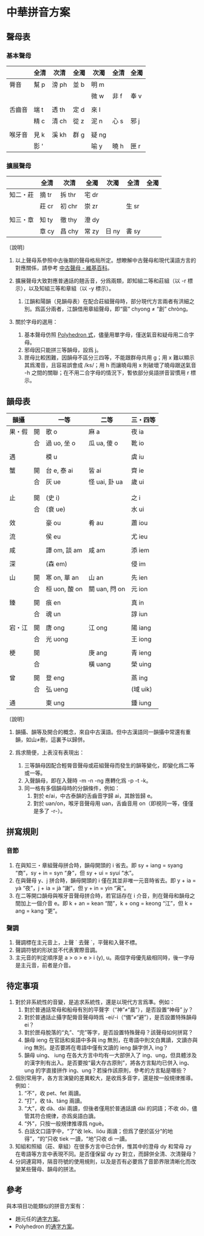 # 中華拼音方案

## 聲母表

### 基本聲母

|          |  全清  |  次清   |  全濁  |  次濁   |  全清  |  全濁  |
|----------|--------|---------|--------|---------|--------|--------|
|  脣音    |  幫 p  |  滂 ph  |  並 b  |  明 m   |        |        |
|          |        |         |        |  微 w   |  非 f  |  奉 v  |
|          |        |         |        |         |        |        |
|  舌齒音  |  端 t  |  透 th  |  定 d  |  來 l   |        |        |
|          |  精 c  |  清 ch  |  從 z  |  泥 n   |  心 s  |  邪 j  |
|          |        |         |        |         |        |        |
|  喉牙音  |  見 k  |  溪 kh  |  群 g  |  疑 ng  |        |        |
|          |  影 '  |         |        |  喻 y   |  曉 h  |  匣 r  |

### 擴展聲母

|            |  全清   |  次清    |  全濁   |  次濁   |  全清   |  全濁  |
|------------|---------|----------|---------|---------|---------|--------|
|  知二・莊  |  摘 tr  |  拆 thr  |  宅 dr  |         |         |        |
|            |  莊 cr  |  初 chr  |  崇 zr  |         |  生 sr  |        |
|            |         |          |         |         |         |        |
|  知三・章  |  知 ty  |  徹 thy  |  澄 dy  |         |         |        |
|            |  章 cy  |  昌 chy  |  常 zy  |  日 ny  |  書 sy  |        |

〔說明〕

1. 以上聲母系參照中古後期的聲母格局所定。想瞭解中古聲母和現代漢語方言的對應關係，請參考 [中古聲母 - 維基百科][1]。

1. 擴展聲母大致對應普通話的翹舌音，分爲兩類，即知組二等和莊組（以 -r 標示），以及知組三等和章組（以 -y 標示）。
   1. 江韻和陽韻（見韻母表）在配合莊組聲母時，部分現代方言兩者有洪細之別。爲區分兩者，江韻借用章組聲母，即“窗” chyong ≠ “創” chròng。
   
1. 關於字母的選用：
   1. 基本聲母仿照 [Polyhedron 式][2]，儘量用單字母，僅送氣音和疑母用二合字母。
   1. 邪母因只能拼三等韻母，設爲 j。
   1. 匣母比較困難，因韻母不區分三四等，不能跟群母共用 g；用 x 難以顯示其爲濁音，且容易誤會成 /ks/；用 h 而讓曉母用 x 則破壞了曉母跟送氣音 -h 之間的關聯；在不用二合字母的情況下，暫依部分吳語拼音習慣用 r 標示。

## 韻母表

|  韻攝    |      |  一等           |  二等           |  三・四等  |
|----------|------|-----------------|-----------------|------------|
|  果・假  |  開  |  歌 o           |  麻 a           |  夜 ia     |
|          |  合  |  過 uo, 坐 o    |  瓜 ua, 傻 o    |  靴 io     |
|          |      |                 |                 |            |
|  遇      |      |  模 u           |                 |  虞 iu     |
|          |      |                 |                 |            |
|  蟹      |  開  |  台 e, 泰 ai    |  皆 ai          |  齊 ie     |
|          |  合  |  灰 ue          |  怪 uai, 卦 ua  |  歲 ui     |
|          |      |                 |                 |            |
|          |      |                 |                 |            |
|  止      |  開  |  (史 i)         |                 |  之 i      |
|          |  合  |  (衰 ue)        |                 |  水 ui     |
|          |      |                 |                 |            |
|  效      |      |  豪 ou          |  肴 au          |  蕭 iou    |
|          |      |                 |                 |            |
|  流      |      |  侯 eu          |                 |  尤 ieu    |
|          |      |                 |                 |            |
|  咸      |      |  譚 om, 談 am   |  咸 am          |  添 iem    |
|          |      |                 |                 |            |
|  深      |      |  (森 em)        |                 |  侵 im     |
|          |      |                 |                 |            |
|  山      |  開  |  寒 on, 單 an   |  山 an          |  先 ien    |
|          |  合  |  桓 uon, 酸 on  |  關 uan, 閂 on  |  元 ion    |
|          |      |                 |                 |            |
|  臻      |  開  |  痕 en          |                 |  真 in     |
|          |  合  |  魂 un          |                 |  諄 iun    |
|          |      |                 |                 |            |
|  宕・江  |  開  |  唐 ong         |  江 ong         |  陽 iang   |
|          |  合  |  光 uong        |                 |  王 iong   |
|          |      |                 |                 |            |
|  梗      |  開  |                 |  庚 ang         |  青 ieng   |
|          |  合  |                 |  橫 uang        |  榮 uing   |
|          |      |                 |                 |            |
|  曾      |  開  |  登 eng         |                 |  蒸 ing    |
|          |  合  |  弘 ueng        |                 |  (域 uik)  |
|          |      |                 |                 |            |
|  通      |      |  東 ung         |                 |  鍾 iung   |

〔說明〕

1. 韻攝、韻等及開合的概念，來自中古漢語。但中古漢語同一韻攝中常還有重韻，如山≠刪，這裏予以歸併。

1. 爲求簡便，上表沒有表現出：
   1. 三等韻母因配合輕脣音聲母或莊組聲母而發生的韻等變化，即變化爲二等或一等。
   1. 入聲韻母，即在入聲時 -m -n -ng 應轉化爲 -p -t -k。
   1. 同一格有多個韻母時的分韻條件，例如：
      1. 對於 e/ai，中古泰韻的舌齒音字歸 ai，其餘皆歸 e。
      1. 對於 uan/on，喉牙音聲母用 uan，舌齒音用 on（即視同一等，僅僅是多了 -r-）。
      
## 拼寫規則

### 音節

1. 在與知三・章組聲母拼合時，韻母開頭的 i 省去。即 sy + iang = syang “商”，sy + in = syn “身”，但 sy + ui = syuí “水”。
1. 在與聲母 y、j 拼合時，韻母開頭的 i 僅在其並非唯一元音時省去。即 y + ia = yà “夜”，j + ia = jà “謝”，但 y + in = yin “寅”。
1. 在二等開口韻母與喉牙音聲母拼合時，若官話存在 i 介音，則在聲母和韻母之間加上一個介音 e。即 k + an = kean “間”，k + ong = keong “江”，但 k + ang = kang “更”。

### 聲調

1. 聲調標在主元音上，上聲 ´ 去聲 `，平聲和入聲不標。
1. 聲調符號的形狀並不代表實際音調。
1. 主元音的判定順序是 a > o > e > i (y), u。兩個字母優先級相同時，後一字母是主元音，前者是介音。

## 待定事項

1. 對於非系統性的音變，是追求系統性，還是以現代方言爲準。例如：
   1. 對於普通話常母和船母有別的平聲字（“神”≠“晨”），是否設置“神母” jy？
   1. 對於普通話止攝字配脣音聲母時爲 -ei/-i（“備”≠“避”），是否設置特殊韻母 ei？
   1. 對於匣母脫落的“丸”、“完”等字，是否設置特殊聲母？該聲母如何拼寫？
   1. 韻母 ieng 在官話和吳語中多與 ing 無別，在粵語中則文白異讀，文讀亦與 ing 無別。是否要將在粵語中僅有文讀的 ieng 韻字併入 ing？
   1. 韻母 uing、 iung 在各大方言中均有一大部併入了 ing、ung，但具體涉及的漢字則有出入。是否要按“最大存古原則”，將各方言點均已併入 ing、ung 的字直接拼作 ing、ung？若操作該原則，參考的方言點是哪些？
1. 個別常用字，各方言演變的差異較大，是收爲多音字，還是按一般規律推導。例如：
   1. “不”，收 pet、fet 兩讀。
   1. “打”，收 tá、táng 兩讀。
   1. “大”，收 dà、dài 兩讀，但後者僅用於普通話讀 dài 的詞語；不收 dò，儘管其符合規律，亦爲吳語白讀。
   1. “外”，只按一般規律推導爲 nguè。
   1. 白話文口語字中，“了”收 lek、lióu 兩讀；但爲了便於區分“的地得”，“的”只收 tiek 一讀，“地”只收 dì 一讀。
1. 知組和照組（莊、章組）在很多方言中已合併，惟其中的澄母 dy 和常母 zy 在粵語等方言中表現不同。是否僅保留 dy zy 對立，而歸併全清、次清聲母？
1. 分詞連寫時，隔音符號的使用規則，以及是否有必要爲了音節界限清晰化而改變某些聲母、韻母的拼法。

## 參考

與本項目功能類似的拼音方案有：

* 趙元任的[通字方案][3]。
* Polyhedron 的[通字方案][4]。

[1]: https://zh.wikipedia.org/wiki/中古聲母
[2]: https://zh.wikipedia.org/wiki/User:Polyhedron/中古漢語拼音
[3]: https://zh.wikipedia.org/wiki/通字方案
[4]: http://blog.sina.com.cn/s/blog_465ddf790100xc38.html
